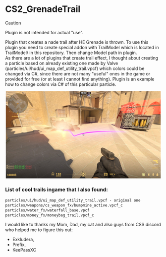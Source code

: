 # CS2_GrenadeTrail
> [!CAUTION]
> Plugin is not intended for actual "use".


Plugin that creates a nade trail after HE Grenade is thrown. To use this plugin you need to create special addon with TrailModel which is located in TrailModel/ in this repository. Then change Model path in plugin.<br>
As there are a lot of plugins that create trail effect, I thought about creating a particle based on already existing one made by Valve (particles/ui/hud/ui_map_def_utility_trail.vpcf) which colors could be changed via C#, since there are not many "useful" ones in the game or provided for free (or at least I cannot find anything). Plugin is an example how to change colors via C# of this particular particle.<br>

<p align="center">
    <img src="image/pic.jpg" width="500">
</p>

### List of cool trails ingame that I also found:
```
particles/ui/hud/ui_map_def_utility_trail.vpcf - original one
particles/weapons/cs_weapon_fx/bumpmine_active.vpcf_c
particles/water_fx/waterfall_base.vpcf
particles/money_fx/moneybag_trail.vpcf_c
```

I would like to thanks my Mom, Dad, my cat and also guys from CSS discord who helped me to figure this out:
- Exkludera,
- Prefix,
- KeePassXC
